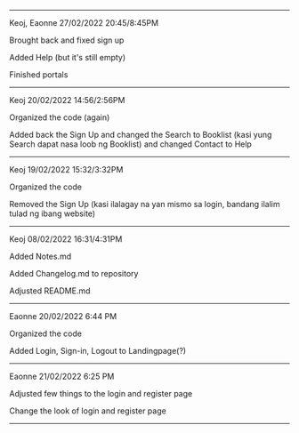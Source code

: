 ****
Keoj, Eaonne 27/02/2022 20:45/8:45PM

Brought back and fixed sign up

Added Help (but it's still empty)

Finished portals
****
Keoj 20/02/2022 14:56/2:56PM

Organized the code (again)

Added back the Sign Up and changed the Search to Booklist (kasi yung Search dapat nasa loob ng Booklist) and changed Contact to Help
****
Keoj 19/02/2022 15:32/3:32PM

Organized the code

Removed the Sign Up (kasi ilalagay na yan mismo sa login, bandang ilalim tulad ng ibang website)
****
Keoj 08/02/2022 16:31/4:31PM

Added Notes.md

Added Changelog.md to repository

Adjusted README.md
****
Eaonne 20/02/2022 6:44 PM

Organized the code

Added Login, Sign-in, Logout to Landingpage(?)
*****
Eaonne 21/02/2022 6:25 PM

Adjusted few things to the login and register page

Change the look of login and register page
*****
